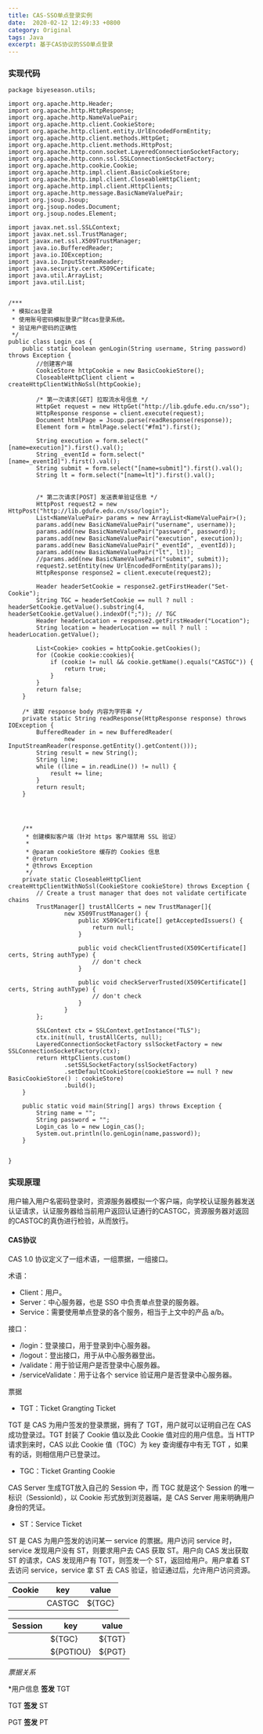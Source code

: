 ```yaml
---
title: CAS-SSO单点登录实例
date:  2020-02-12 12:49:33 +0800
category: Original
tags: Java
excerpt: 基于CAS协议的SSO单点登录
---
```


### 实现代码

```
package biyeseason.utils;

import org.apache.http.Header;
import org.apache.http.HttpResponse;
import org.apache.http.NameValuePair;
import org.apache.http.client.CookieStore;
import org.apache.http.client.entity.UrlEncodedFormEntity;
import org.apache.http.client.methods.HttpGet;
import org.apache.http.client.methods.HttpPost;
import org.apache.http.conn.socket.LayeredConnectionSocketFactory;
import org.apache.http.conn.ssl.SSLConnectionSocketFactory;
import org.apache.http.cookie.Cookie;
import org.apache.http.impl.client.BasicCookieStore;
import org.apache.http.impl.client.CloseableHttpClient;
import org.apache.http.impl.client.HttpClients;
import org.apache.http.message.BasicNameValuePair;
import org.jsoup.Jsoup;
import org.jsoup.nodes.Document;
import org.jsoup.nodes.Element;

import javax.net.ssl.SSLContext;
import javax.net.ssl.TrustManager;
import javax.net.ssl.X509TrustManager;
import java.io.BufferedReader;
import java.io.IOException;
import java.io.InputStreamReader;
import java.security.cert.X509Certificate;
import java.util.ArrayList;
import java.util.List;


/***
 * 模拟cas登录
 * 使用账号密码模拟登录广财cas登录系统。
 * 验证用户密码的正确性
 */
public class Login_cas {
    public static boolean genLogin(String username, String password) throws Exception {
        //创建客户端
        CookieStore httpCookie = new BasicCookieStore();
        CloseableHttpClient client = createHttpClientWithNoSsl(httpCookie);

        /* 第一次请求[GET] 拉取流水号信息 */
        HttpGet request = new HttpGet("http://lib.gdufe.edu.cn/sso");
        HttpResponse response = client.execute(request);
        Document htmlPage = Jsoup.parse(readResponse(response));
        Element form = htmlPage.select("#fm1").first();

        String execution = form.select("[name=execution]").first().val();
        String _eventId = form.select("[name=_eventId]").first().val();
        String submit = form.select("[name=submit]").first().val();
        String lt = form.select("[name=lt]").first().val();


        /* 第二次请求[POST] 发送表单验证信息 */
        HttpPost request2 = new HttpPost("http://lib.gdufe.edu.cn/sso/login");
        List<NameValuePair> params = new ArrayList<NameValuePair>();
        params.add(new BasicNameValuePair("username", username));
        params.add(new BasicNameValuePair("password", password));
        params.add(new BasicNameValuePair("execution", execution));
        params.add(new BasicNameValuePair("_eventId", _eventId));
        params.add(new BasicNameValuePair("lt", lt));
        //params.add(new BasicNameValuePair("submit", submit));
        request2.setEntity(new UrlEncodedFormEntity(params));
        HttpResponse response2 = client.execute(request2);

        Header headerSetCookie = response2.getFirstHeader("Set-Cookie");
        String TGC = headerSetCookie == null ? null : headerSetCookie.getValue().substring(4, headerSetCookie.getValue().indexOf(";")); // TGC
        Header headerLocation = response2.getFirstHeader("Location");
        String location = headerLocation == null ? null : headerLocation.getValue();

        List<Cookie> cookies = httpCookie.getCookies();
        for (Cookie cookie:cookies){
            if (cookie != null && cookie.getName().equals("CASTGC")) {
                return true;
            }
        }
        return false;
    }

    /* 读取 response body 内容为字符串 */
    private static String readResponse(HttpResponse response) throws IOException {
        BufferedReader in = new BufferedReader(
                new InputStreamReader(response.getEntity().getContent()));
        String result = new String();
        String line;
        while ((line = in.readLine()) != null) {
            result += line;
        }
        return result;
    }




    /**
     * 创建模拟客户端（针对 https 客户端禁用 SSL 验证）
     *
     * @param cookieStore 缓存的 Cookies 信息
     * @return
     * @throws Exception
     */
    private static CloseableHttpClient createHttpClientWithNoSsl(CookieStore cookieStore) throws Exception {
        // Create a trust manager that does not validate certificate chains
        TrustManager[] trustAllCerts = new TrustManager[]{
                new X509TrustManager() {
                    public X509Certificate[] getAcceptedIssuers() {
                        return null;
                    }

                    public void checkClientTrusted(X509Certificate[] certs, String authType) {
                        // don't check
                    }

                    public void checkServerTrusted(X509Certificate[] certs, String authType) {
                        // don't check
                    }
                }
        };

        SSLContext ctx = SSLContext.getInstance("TLS");
        ctx.init(null, trustAllCerts, null);
        LayeredConnectionSocketFactory sslSocketFactory = new SSLConnectionSocketFactory(ctx);
        return HttpClients.custom()
                .setSSLSocketFactory(sslSocketFactory)
                .setDefaultCookieStore(cookieStore == null ? new BasicCookieStore() : cookieStore)
                .build();
    }

    public static void main(String[] args) throws Exception {
        String name = "";
        String password = "";
        Login_cas lo = new Login_cas();
        System.out.println(lo.genLogin(name,password));
    }


}
```

### 实现原理

用户输入用户名密码登录时，资源服务器模拟一个客户端，向学校认证服务器发送认证请求，认证服务器给当前用户返回认证通行的CASTGC，资源服务器对返回的CASTGC的真伪进行检验，从而放行。

#### CAS协议

CAS 1.0 协议定义了一组术语，一组票据，一组接口。



术语：

- Client：用户。
- Server：中心服务器，也是 SSO 中负责单点登录的服务器。
- Service：需要使用单点登录的各个服务，相当于上文中的产品 a/b。

接口：

- /login：登录接口，用于登录到中心服务器。
- /logout：登出接口，用于从中心服务器登出。
- /validate：用于验证用户是否登录中心服务器。
- /serviceValidate：用于让各个 service 验证用户是否登录中心服务器。

票据

- TGT：Ticket Grangting Ticket

TGT 是 CAS 为用户签发的登录票据，拥有了 TGT，用户就可以证明自己在 CAS 成功登录过。TGT 封装了 Cookie 值以及此 Cookie 值对应的用户信息。当 HTTP 请求到来时，CAS 以此 Cookie 值（TGC）为 key 查询缓存中有无 TGT ，如果有的话，则相信用户已登录过。

- TGC：Ticket Granting Cookie

CAS Server 生成TGT放入自己的 Session 中，而 TGC 就是这个 Session 的唯一标识（SessionId），以 Cookie 形式放到浏览器端，是 CAS Server 用来明确用户身份的凭证。

- ST：Service Ticket

ST 是 CAS 为用户签发的访问某一 service 的票据。用户访问 service 时，service 发现用户没有 ST，则要求用户去 CAS 获取 ST。用户向 CAS 发出获取 ST 的请求，CAS 发现用户有 TGT，则签发一个 ST，返回给用户。用户拿着 ST 去访问 service，service 拿 ST 去 CAS 验证，验证通过后，允许用户访问资源。

| Cookie | key    | value  |
| ------ | ------ | ------ |
|        | CASTGC | ${TGC} |

| Session | key       | value  |
| ------- | --------- | ------ |
|         | ${TGC}    | ${TGT} |
|         | ${PGTIOU} | ${PGT} |

*票据关系*

*用户信息 **签发** TGT

TGT **签发** ST

PGT **签发** PT